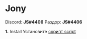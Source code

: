 # Jony

Discord: **JS#4406**
Раздор: **JS#4406**

**1.** Install Установите [скрипт script](https://github.com/Jony0101/MasterHack/raw/main/release/masterhack.userjk.js)
